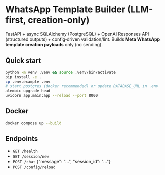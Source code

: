 # WhatsApp Template Builder (LLM-first, creation-only)

FastAPI + async SQLAlchemy (PostgreSQL) + OpenAI Responses API (structured outputs) + config‑driven validation/lint. Builds **Meta WhatsApp template creation payloads** only (no sending).

## Quick start

```bash
python -m venv .venv && source .venv/bin/activate
pip install -e .
cp .env.example .env
# start postgres (docker recommended) or update DATABASE_URL in .env
alembic upgrade head
uvicorn app.main:app --reload --port 8000
```

## Docker

```bash
docker compose up --build
```

## Endpoints
- `GET /health`
- `GET /session/new`
- `POST /chat` {"message": "...", "session_id": "..."}
- `POST /config/reload`

